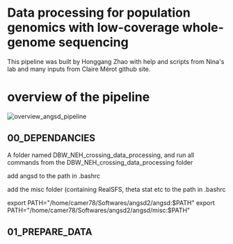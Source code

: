 # Data processing for population genomics with low-coverage whole-genome sequencing

This pipeline was built by Honggang Zhao with help and scripts from Nina's lab and many inputs from Claire Mérot github site.

# overview of the pipeline 
![overview_angsd_pipeline]()

## 00_DEPENDANCIES

A folder named DBW_NEH_crossing_data_processing, and run all commands from the DBW_NEH_crossing_data_processing folder

add angsd to the path in .bashrc

add the misc folder (containing RealSFS, theta stat etc to the path in .bashrc

export PATH="/home/camer78/Softwares/angsd2/angsd:$PATH"
export PATH="/home/camer78/Softwares/angsd2/angsd/misc:$PATH"

## 01_PREPARE_DATA

